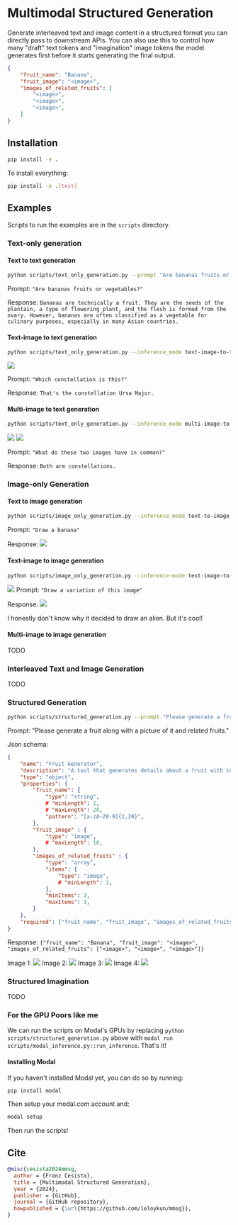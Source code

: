 # Multimodal Structured Generation

Generate interleaved text and image content in a structured format you can directly pass to downstream APIs. You can also use this to control how many "draft" text tokens and "imagination" image tokens the model generates first before it starts generating the final output.


```json
{
    "fruit_name": "Banana",
    "fruit_image": "<image>",
    "images_of_related_fruits": [
        "<image>",
        "<image>",
        "<image>",
    ]
}
```

## Installation

```bash
pip install -e .
```

To install everything:

```bash
pip install -e .[test]
```

## Examples

Scripts to run the examples are in the `scripts` directory.

### Text-only generation

#### Text to text generation

```bash
python scripts/text_only_generation.py --prompt "Are bananas fruits or vegetables?"
```

Prompt: `"Are bananas fruits or vegetables?"`

Response: `Bananas are technically a fruit. They are the seeds of the plantain, a type of flowering plant, and the flesh is formed from the ovary. However, bananas are often classified as a vegetable for culinary purposes, especially in many Asian countries.`

#### Text-image to text generation

```bash
python scripts/text_only_generation.py --inference_mode text-image-to-text --prompt "Which constellation is this?" --image_1_path "https://nineplanets.org/wp-content/uploads/2020/12/the-big-dipper-1.jpg"
```

![](https://nineplanets.org/wp-content/uploads/2020/12/the-big-dipper-1.jpg)

Prompt: `"Which constellation is this?"`

Response: `That's the constellation Ursa Major.`

#### Multi-image to text generation

```bash
python scripts/text_only_generation.py --inference_mode multi-image-to-text --prompt "What do these two images have in common?" --image_1_path "https://nineplanets.org/wp-content/uploads/2020/12/the-big-dipper-1.jpg" --image_2_path "https://www.kxan.com/wp-content/uploads/sites/40/2020/10/ORION.jpg"
```

![](https://nineplanets.org/wp-content/uploads/2020/12/the-big-dipper-1.jpg) ![](https://www.kxan.com/wp-content/uploads/sites/40/2020/10/ORION.jpg)

Prompt: `"What do these two images have in common?"`

Response: `Both are constellations.`

### Image-only Generation

#### Text to image generation

```bash
python scripts/image_only_generation.py --inference_mode text-to-image --prompt "Draw a banana"
```

Prompt: `"Draw a banana"`

Response:
![](media/text-to-image.png)

#### Text-image to image generation

```bash
python scripts/image_only_generation.py --inference-mode text-image-to-image --max-new-tokens 2500 --prompt "text-image-to-image" --prompt "Draw a variation of this image" --image-1-path "https://huggingface.co/microsoft/kosmos-2-patch14-224/resolve/main/snowman.jpg"
```

![](https://huggingface.co/microsoft/kosmos-2-patch14-224/resolve/main/snowman.jpg)
Prompt: `"Draw a variation of this image"`

Response:
![](media/text-image-to-image.png)

I honestly don't know why it decided to draw an alien. But it's cool!

#### Multi-image to image generation

TODO

### Interleaved Text and Image Generation

TODO

### Structured Generation

```bash
python scripts/structured_generation.py --prompt "Please generate a fruit along with a picture of it and related fruits."
```

Prompt: "Please generate a fruit along with a picture of it and related fruits."

Json schema:

```json
{
    "name": "Fruit Generator",
    "description": "A tool that generates details about a fruit with text and images in one go!",
    "type": "object",
    "properties": {
        "fruit_name": {
            "type": "string",
            # "minLength": 1,
            # "maxLength": 20,
            "pattern": "[a-zA-Z0-9]{1,20}",
        },
        "fruit_image" : {
            "type": "image",
            # "maxLength": 10,
        },
        "images_of_related_fruits" : {
            "type": "array",
            "items": {
                "type": "image",
                # "minLength": 1,
            },
            "minItems": 3,
            "maxItems": 3,
        }
    },
    "required": ["fruit_name", "fruit_image", "images_of_related_fruits"],
}
```

Response: `{"fruit_name": "Banana", "fruit_image": "<image>", "images_of_related_fruits": ["<image>", "<image>", "<image>"]}`

Image 1:
![](media/structured_generation_image_1.png)
Image 2:
![](media/structured_generation_image_2.png)
Image 3:
![](media/structured_generation_image_3.png)
Image 4:
![](media/structured_generation_image_4.png)

### Structured Imagination

TODO

### For the GPU Poors like me

We can run the scripts on Modal's GPUs by replacing `python scripts/structured_generation.py` above with `modal run scripts/modal_inference.py::run_inference`. That's it!

#### Installing Modal

If you haven't installed Modal yet, you can do so by running:

```bash
pip install modal
```

Then setup your modal.com account and:

```bash
modal setup
```

Then run the scripts!

## Cite

```bibtex
@misc{cesista2024mmsg,
  author = {Franz Cesista},
  title = {Multimodal Structured Generation},
  year = {2024},
  publisher = {GitHub},
  journal = {GitHub repository},
  howpublished = {\url{https://github.com/leloykun/mmsg}},
}
```
